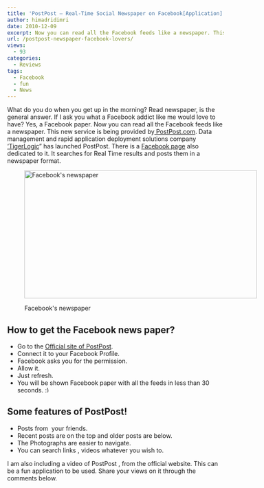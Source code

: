 ```yaml
---
title: 'PostPost – Real-Time Social Newspaper on Facebook[Application]'
author: himadridimri
date: 2010-12-09
excerpt: Now you can read all the Facebook feeds like a newspaper. This new service is being provided by PostPost.com.
url: /postpost-newspaper-facebook-lovers/
views:
  - 93
categories:
  - Reviews
tags:
  - Facebook
  - fun
  - News
---
```

What do you do when you get up in the morning? Read newspaper, is the general answer. If I ask you what a Facebook addict like me would love to have? Yes, a Facebook paper. Now you can read all the Facebook feeds like a newspaper. This new service is being provided by<a href="http://www.postpost.com/" onclick="_gaq.push(['_trackEvent', 'outbound-article', 'http://www.postpost.com/', ' PostPost.com']);" > PostPost.com</a>. Data management and rapid application deployment solutions company <a href="http://www.tigerlogic.com/" onclick="_gaq.push(['_trackEvent', 'outbound-article', 'http://www.tigerlogic.com/', '&#8216;TigerLogic']);" >&#8216;TigerLogic</a>&#8221; has launched PostPost. There is a <a href="http://www.facebook.com/pages/PostPost/172038049491633?v=info" onclick="_gaq.push(['_trackEvent', 'outbound-article', 'http://www.facebook.com/pages/PostPost/172038049491633?v=info', 'Facebook page']);" >Facebook page</a> also dedicated to it. It searches for Real Time results and posts them in a newspaper format.<figure id="attachment_4364" style="width: 541px;" class="wp-caption alignnone">

<a href="http://fbknol.com/postpost-newspaper-facebook-lovers/facebooks-newspaper/" onclick="_gaq.push(['_trackEvent', 'outbound-article', 'http://fbknol.com/postpost-newspaper-facebook-lovers/facebooks-newspaper/', '']);" rel="attachment wp-att-4364"><img class="size-full wp-image-4364" src="http://cdn.devilsworkshop.org/files/2010/12/Facebooks-newspaper.png" alt="Facebook's newspaper" width="541" height="298" /></a><figcaption class="wp-caption-text">Facebook's newspaper</figcaption></figure> 

## How to get the Facebook news paper?

  * Go to the <a href="http://www.postpost.com/" onclick="_gaq.push(['_trackEvent', 'outbound-article', 'http://www.postpost.com/', 'Official site of PostPost']);" >Official site of PostPost</a>.
  * Connect it to your Facebook Profile.
  * Facebook asks you for the permission.
  * Allow it.
  * Just refresh.
  * You will be shown Facebook paper with all the feeds in less than 30 seconds. <img src="http://devilsworkshop.org/wp-includes/images/smilies/simple-smile.png" alt=":)" class="wp-smiley" style="height: 1em; max-height: 1em;" />

## Some features of PostPost!

  * Posts from  your friends.
  * Recent posts are on the top and older posts are below.
  * The Photographs are easier to navigate.
  * You can search links , videos whatever you wish to.

I am also including a video of PostPost , from the official website. This can be a fun application to be used. Share your views on it through the comments below.

